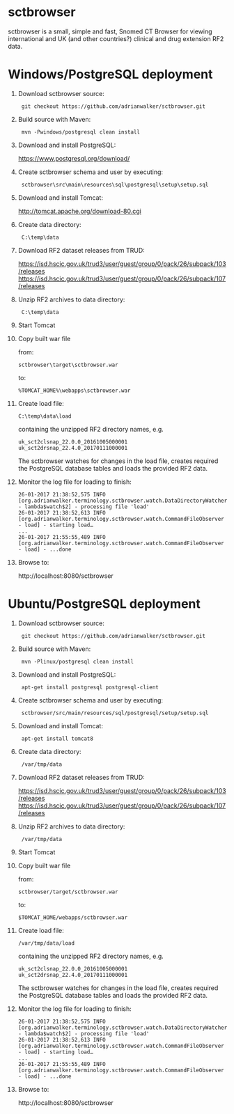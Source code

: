 # sctbrowser

sctbrowser is a small, simple and fast, Snomed CT Browser for viewing international and UK (and other countries?) clinical and drug extension RF2 data.

# Windows/PostgreSQL deployment

1. Download sctbrowser source:

        git checkout https://github.com/adrianwalker/sctbrowser.git

2. Build source with Maven:

        mvn -Pwindows/postgresql clean install

3. Download and install PostgreSQL:

    https://www.postgresql.org/download/

4. Create sctbrowser schema and user by executing:

        sctbrowser\src\main\resources\sql\postgresql\setup\setup.sql

5. Download and install Tomcat:

    http://tomcat.apache.org/download-80.cgi

6. Create data directory:

        C:\temp\data

7. Download RF2 dataset releases from TRUD:

    https://isd.hscic.gov.uk/trud3/user/guest/group/0/pack/26/subpack/103/releases
    https://isd.hscic.gov.uk/trud3/user/guest/group/0/pack/26/subpack/107/releases

8. Unzip RF2 archives to data directory:

        C:\temp\data

9. Start Tomcat

10. Copy built war file

    from:
        
        sctbrowser\target\sctbrowser.war 
    
    to: 
        
        %TOMCAT_HOME%\webapps\sctbrowser.war

11. Create load file:

        C:\temp\data\load

    containing the unzipped RF2 directory names, e.g.

        uk_sct2clsnap_22.0.0_20161005000001
        uk_sct2drsnap_22.4.0_20170111000001

    The sctbrowser watches for changes in the load file, creates required the PostgreSQL database tables and loads the provided RF2 data.

12. Monitor the log file for loading to finish:

        26-01-2017 21:38:52,575 INFO  [org.adrianwalker.terminology.sctbrowser.watch.DataDirectoryWatcher - lambda$watch$2] - processing file 'load'
        26-01-2017 21:38:52,613 INFO  [org.adrianwalker.terminology.sctbrowser.watch.CommandFileObserver - load] - starting load…
        ...
        26-01-2017 21:55:55,489 INFO  [org.adrianwalker.terminology.sctbrowser.watch.CommandFileObserver - load] - ...done

13. Browse to:

    http://localhost:8080/sctbrowser


# Ubuntu/PostgreSQL deployment

1. Download sctbrowser source:

        git checkout https://github.com/adrianwalker/sctbrowser.git

2. Build source with Maven:

        mvn -Plinux/postgresql clean install

3. Download and install PostgreSQL:

        apt-get install postgresql postgresql-client

4. Create sctbrowser schema and user by executing:

        sctbrowser/src/main/resources/sql/postgresql/setup/setup.sql

5. Download and install Tomcat:

        apt-get install tomcat8

6. Create data directory:

        /var/tmp/data

7. Download RF2 dataset releases from TRUD:

    https://isd.hscic.gov.uk/trud3/user/guest/group/0/pack/26/subpack/103/releases
    https://isd.hscic.gov.uk/trud3/user/guest/group/0/pack/26/subpack/107/releases

8. Unzip RF2 archives to data directory:

        /var/tmp/data

9. Start Tomcat

10. Copy built war file

    from:
        
        sctbrowser/target/sctbrowser.war 
    
    to: 
        
        $TOMCAT_HOME/webapps/sctbrowser.war

11. Create load file:

        /var/tmp/data/load

    containing the unzipped RF2 directory names, e.g.

        uk_sct2clsnap_22.0.0_20161005000001
        uk_sct2drsnap_22.4.0_20170111000001

    The sctbrowser watches for changes in the load file, creates required the PostgreSQL database tables and loads the provided RF2 data.

12. Monitor the log file for loading to finish:

        26-01-2017 21:38:52,575 INFO  [org.adrianwalker.terminology.sctbrowser.watch.DataDirectoryWatcher - lambda$watch$2] - processing file 'load'
        26-01-2017 21:38:52,613 INFO  [org.adrianwalker.terminology.sctbrowser.watch.CommandFileObserver - load] - starting load…
        ...
        26-01-2017 21:55:55,489 INFO  [org.adrianwalker.terminology.sctbrowser.watch.CommandFileObserver - load] - ...done

13. Browse to:

    http://localhost:8080/sctbrowser
